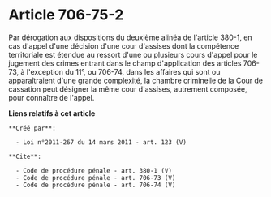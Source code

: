 # Article 706-75-2

Par dérogation aux dispositions du deuxième alinéa de l'article 380-1, en cas d'appel d'une décision d'une cour d'assises
dont la compétence territoriale est étendue au ressort d'une ou plusieurs cours d'appel pour le jugement des crimes entrant
dans le champ d'application des articles 706-73, à l'exception du 11°, ou 706-74, dans les affaires qui sont ou
apparaîtraient d'une grande complexité, la chambre criminelle de la Cour de cassation peut désigner la même cour d'assises,
autrement composée, pour connaître de l'appel.

**Liens relatifs à cet article**

	**Créé par**:

	  - Loi n°2011-267 du 14 mars 2011 - art. 123 (V)

	**Cite**:

	  - Code de procédure pénale - art. 380-1 (V)
	  - Code de procédure pénale - art. 706-73 (V)
	  - Code de procédure pénale - art. 706-74 (V)
